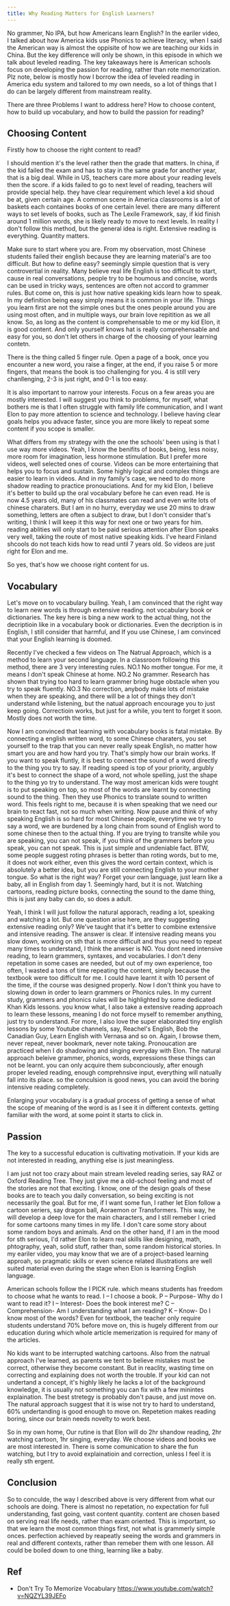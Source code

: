 ```yaml
---
title: Why Reading Matters for English Learners?
---
```


No grammer, No IPA, but how Americans learn English? In the eariler video, I talked about how America kids use Phonics to achieve literacy, when I said the American way is almost the oppisite of how we are teaching our kids in China. But the key difference will only be shown, in this episode in which we talk about leveled reading. The key takeaways here is American schools focus on developing the passion for reading, rather than rote memorization. Plz note, below is mostly how I borrow the idea of leveled reading in America edu system and tailored to my own needs, so a lot of things that I do can be largely different from mainstream reality.

There are three Problems I want to address here? How to choose content, how to build up vocabulary, and how to build the passion for reading?

## Choosing Content

Firstly how to choose the right content to read? 

I should mention it's the level rather then the grade that matters. In china, if the kid failed the exam and has to stay in the same grade for another year, that is a big deal. While in US, teachers care more about your reading levels then the score. if a kids failed to go to next level of reading, teachers will provide special help. they have clear requirement which level a kid shoud be at, given certain age. A common scene in America classrooms is a lot of baskets each containes books of one certain level. there are many different ways to set levels of books, such as The Lexile Framework, say, if kid finish around 1 million words, she is likely ready to move to next levels. In reality I don't follow this method, but the general idea is right. Extensive reading is everything. Quantity matters.

Make sure to start where you are. From my observation, most Chinese students failed their english because they are learning material's are too difficult. But how to define easy? seemingly simple question that is very controvertial in reality. Many believe real life English is too difficult to start, cause in real conversations, people try to be houmous and concise, words can be used in tricky ways, sentences are often not accord to grammer rules. But come on, this is just how native speaking kids learn how to speak. In my definition being easy simply means it is common in your life. Things you learn first are not the simple ones but the ones people around you are using most often, and in multiple ways, our brain love repitition as we all know. So, as long as the content is comprehensable to me or my kid Elon, it is good content. And only yourself knows hat is really comprehensable and easy for you, so don't let others in charge of the choosing of your learning contetn.

There is the thing called 5 finger rule. Open a page of a book, once you encounter a new word, you raise a finger, at the end, if you raise 5 or more fingers, that means the book is too challenging for you. 4 is still very chanllenging, 2-3 is just right, and 0-1 is too easy.

It is also important to narrow your interests. Focus on a few areas you are mostly interested. I will suggest you think to problems, for myself, what bothers me is that I often struggle with family life communication, and I want Elon to pay more attention to science and technology. I believe having clear goals helps you advace faster, since you are more likely to repeat some content if you scope is smaller.

What differs from my strategy with the one the schools' been using is that I use way more videos. Yeah, I know the benifits of books, being, less noisy, more room for imagination, less hormone stimulation. But I prefer more videos, well selected ones of course. Videos can be more entertaining that helps you to focus and sustain. Some highly logical and complex things are easier to learn in videos. And in my family's case, we need to do more shadow reading to practice pronouciations. And for my kid Elon, I believe it's better to build up the oral vocabulary before he can even read. He is now 4.5 years old, many of his classmates can read and even write lots of chinese charaters. But I am in no hurry, everyday we use 20 mins to draw something, letters are often a subject to draw, but I don't consider that's writing, I think I will keep it this way for next one or two years for him. reading ablities will only start to be paid serious attention after Elon speaks very well, taking the route of  most native speaking kids. I've heard Finland shcools do not teach kids how to read until 7 years old. So videos are just right for Elon and me.

So yes, that's how we choose right content for us.

## Vocabulary
Let's move on to vocabulary builing. Yeah, I am convinced that the right way to learn new words is through extensive reading. not vocabulary book or dictionaries. The key here is bing a new work to the actual thing, not the decriptioin like in a vocabulary book or dictionaries. Even the decription is in English, I still consider that harmful, and If you use Chinese, I am convinced that your English learning is doomed.

Recently I've checked a few videos on The Natrual Approach, which is a method to learn your second language. In a classroom following this method, there are 3 very interesting rules. NO.1 No mother tongue. For me, it means I don't speak Chinese at home. NO.2 No grammer. Research has shown that trying too hard to learn grammer bring huge obstacle when you try to speak fluently. NO.3 No correction, anybody make lots of mistake when they are speaking, and there will be a lot of things they don't understand while listening, but the natual approach encourage you to just keep going. Correctioin works, but just for a while, you tent to forget it soon. Mostly does not worth the time.

Now I am convinced that learning with vocabulary books is fatal mistake. By connecting a english written word, to some Chinese charaters, you set yourself to the trap that you can never really speak English, no matter how smart you are and how hard you try. That's simply how our brain works. If you want to speak fluntly, it is best to connect the sound of a word directly to the thing you try to say. If reading speed is top of your priority, argubly it's best to connect the shape of a word, not whole spelling, just the shape to the thing yo try to understand. The way most american kids were tought is to put speaking on top, so most of the words are learnt by connecting sound to the thing. Then they use Phonics to translate sound to written word. This feels right to me, because it is when speaking that we need our brain to react fast, not so much when writing. Now pause and think of why speaking English is so hard for most Chinese people, everytime we try to say a word, we are burdened by a long chain from sound of English word to some chinese then to the actual thing. If you are trying to translte while you are speaking, you can not speak, if you think of the grammers before you speak, you can not speak. This is just simple and undeniable fact. BTW, some people suggest roting phrases is better than roting words, but to me, it does not work either, even this gives the word certain context, which is absolutely a better idea, but you are still connecting English to your mother tongue. So what is the right way? Forget your own language, just learn like a baby, all in English from day 1. Seemingly hard, but it is not. Watching cartoons, reading picture books, connecting the sound to the dame thing, this is just any baby can do, so does a adult.  
                                    

Yeah, I think I will just follow the natural apporach, reading a lot, speaking and watching a lot. But one question arise here, are they suggesting extensive reading only? We've taught that it's better to combine extensive and intensive reading. The answer is clear. If intensive reading means you slow down, working on sth that is more difficult and thus you need to repeat many times to understand, I think the anwser is NO. You dont need intensive reading, to learn grammers, syntaxes, and vocabularies. I don't deny repetation in some cases are needed, but out of my own experience, too often, I wasted a tons of time repeating the content, simply because the textbook were too difficult for me. I could have learnt it with 10 persent of the time, if the course was designed properly. Now I don't think you have to slowing down in order to learn grammers or Phonics rules. In my current study, grammers and phonics rules will be highlighted by some dedicated Khan Kids lessons. you know what, I also take a extensive reading approach to learn these lessons, meaning I do not force myself to remember anything, just try to understand. For more,  I also love the super elaborated tiny english lessons by some Youtube channels, say, Reachel's English, Bob the Canadian Guy, Learn English with Vernasa and so on. Again, I browse them, never repeat, never bookmark, never note taking. Pronoucation are practiced when I do shadowing and singing everyday with Elon. The natural approach beleive grammer, phonics, words, expressions these things can not be learnt. you can only acquire them subconciously, after enough proper leveled reading, enough comprehnsive input, everything will natually fall into its place. so the conculsion is good news, you can avoid the boring intensive reading completely.

Enlarging your vocabulary is a gradual process of getting a sense of what the scope of meaning of the word is as I see it in different contexts. getting familiar with the word, at some point it starts to click in.

## Passion

The key to a successful education is cultivating motivatioin. If your kids are not interested in reading, anything else is just meaningless.

I am just not too crazy about main stream leveled reading series, say RAZ or Oxford Reading Tree. They just give me a old-school feeling and most of the stories are not that exciting. I know, one of the design goals of these books are to teach you daily conversation, so being exciting is not necessarily the goal. But for me, if I want some fun, I rather let Elon follow a cartoon seriers, say dragon ball, Aoraemon or Transformers. This way, he will develop a deep love for the main characters, and I still remeber I cried for some cartoons many times in my life. I don't care some story about some random boys and animals. And on the other hand, if I am in the mood for sth serious, I'd rather Elon to learn real skills like designing, math, phtography, yeah, solid stuff, rather than, some random historical stories. In my eariler video, you may know that we are of a project-based learning approah, so pragmatic skills or even science related illustrations are well suited material even during the stage when Elon is learning English language.

American schools follow the I PICK rule. which means students has freedom to choose what he wants to read. I – I choose a book. P – Purpose- Why do I want to read it? I – Interest- Does the book interest me? C – Comprehension- Am I understanding what I am reading? K – Know- Do I know most of the words? Even for textbook, the teacher only require students understand 70% before move on, this is hugely different from our education during which whole article memerization is required for many of the articles.

No kids want to be interrupted watching cartoons. Also from the natrual approach I've learned, as parents we tent to believe mistakes must be correct, otherwise they become constant. But in reaclity, wasting time on correcting and explaining does not worth the trouble. If your kid can not undertand a concept, it's highly likely he lacks a lot of the background knowledge, it is usually not something you can fix with a few minintes explaination. The best stretegy is probably don't pause, and just move on. The natural approach suggest that it is wise not try to hard to understand, 60% undertanding is good enough to move on. Repetetion makes reading boring, since our brain needs novelty to work best.

So in my own home, Our rutine is that Elon will do 2hr shandow reading, 2hr watching cartoon, 1hr singing, everyday. We choose videos and books we are most interested in. There is some comunication to share the fun watching, but I try to avoid explainatioin and correction, unless I feel it is really sth ergent.


## Conclusion

So to conculde, the way I described above is very different from what our schools are doing. There is almost no repetation, no expectation for full understanding, fast going, vast content quantity. content are chosen based on serving real life needs, rather than exam oriented. This is important, so that we learn the most common things first, not what is grammerly simple onces. perfection achieved by reapeatly seeing the words and grammers in real and different contexts, rather than remeber them with one lesson. All could be boiled down to one thing, learning like a baby.

## Ref

- Don't Try To Memorize Vocabulary https://www.youtube.com/watch?v=NQZYL39JEFo






